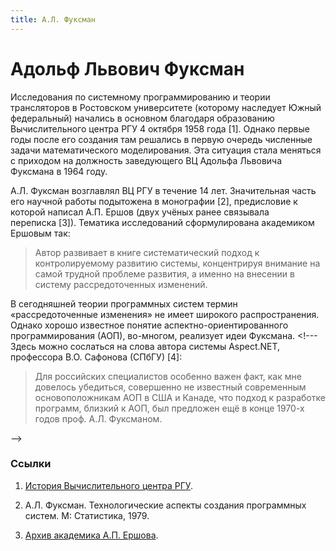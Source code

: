 ```yaml
---
title: А.Л. Фуксман
---
```


# Адольф Львович Фуксман

Исследования по системному программированию и теории трансляторов в Ростовском университете (которому наследует Южный федеральный) начались в основном благодаря образованию Вычислительного центра РГУ 4 октября 1958 года [1]. Однако первые годы после его создания там решались в первую очередь численные задачи математического моделирования. Эта ситуация стала меняться с приходом на должность заведующего ВЦ Адольфа Львовича Фуксмана в 1964 году.

А.Л. Фуксман возглавлял ВЦ РГУ в течение 14 лет. Значительная часть его научной работы подытожена в монографии [2], предисловие к которой написал А.П. Ершов (двух учёных ранее связывала переписка [3]). Тематика исследований сформулирована академиком Ершовым так:

> Автор развивает в книге систематический подход к контролируемому развитию системы, концентрируя внимание на самой трудной проблеме развития, а именно на внесении в систему рассредоточенных изменений.

В сегодняшней теории программных систем термин «рассредоточенные изменения» не имеет широкого распространения. Однако хорошо известное понятие аспектно-ориентированного программирования (АОП), во-многом, реализует идеи Фуксмана. <!--- Здесь можно сослаться на слова автора системы Aspect.NET, профессора В.О. Сафонова (СПбГУ) [4]:

> Для российских специалистов особенно важен факт, как мне довелось убедиться, совершенно не известный современным основоположникам АОП в США и Канаде, что подход к разработке программ, близкий к АОП, был предложен ещё в конце 1970-х годов проф. А.Л. Фуксманом.

-->

### Ссылки

1. [История Вычислительного центра РГУ](http://50.uginfo.sfedu.ru/history.htm).

2. А.Л. Фуксман. Технологические аспекты создания программных систем. М: Статистика, 1979.

3. [Архив академика А.П. Ершова](http://ershov-arc.iis.nsk.su/archive/eacard.asp?pplid=1219).
<!---
4. Сафонов В.О. Aspect.NET – инструмент аспектно-ориентированного программирования для разработки надежных и безопасных программ //
Комп. инструменты в образовании, 2007. № 5. С. 3 – 13
-->
